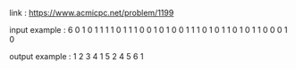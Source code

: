 link :
https://www.acmicpc.net/problem/1199

input example :
6
0 1 0 1 1 1
1 0 1 1 1 0
0 1 0 1 0 0
1 1 1 0 1 0
1 1 0 1 0 1
1 0 0 0 1 0

output example :
1 2 3 4 1 5 2 4 5 6 1